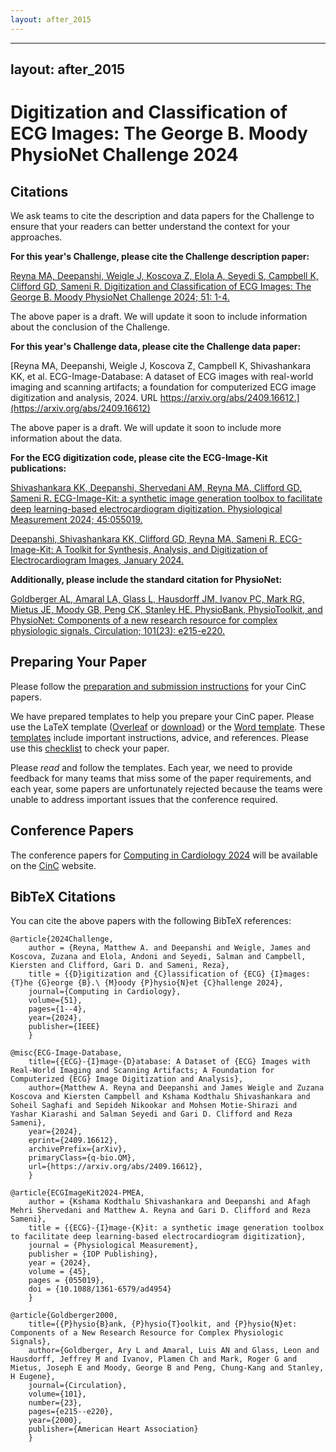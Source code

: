 ```yaml
---
layout: after_2015
---
```


---
layout: after_2015
---

# Digitization and Classification of ECG Images: The George B. Moody PhysioNet Challenge 2024

## Citations

We ask teams to cite the description and data papers for the Challenge to ensure that your readers can better understand the context for your approaches.

__For this year's Challenge, please cite the Challenge description paper:__

[Reyna MA, Deepanshi, Weigle J, Koscova Z, Elola A, Seyedi S, Campbell K, Clifford GD, Sameni R. Digitization and Classification of ECG Images: The George B. Moody PhysioNet Challenge 2024; 51: 1-4.](cinc_preprint.pdf)

The above paper is a draft. We will update it soon to include information about the conclusion of the Challenge.

__For this year's Challenge data, please cite the Challenge data paper:__

[Reyna MA, Deepanshi, Weigle J, Koscova Z, Campbell K, Shivashankara KK, et al. ECG-Image-Database: A dataset of ECG images with real-world imaging and scanning artifacts; a foundation for computerized ECG image digitization and analysis, 2024. URL https://arxiv.org/abs/2409.16612.](https://arxiv.org/abs/2409.16612)

The above paper is a draft. We will update it soon to include more information about the data.

__For the ECG digitization code, please cite the ECG-Image-Kit publications:__

[Shivashankara KK, Deepanshi, Shervedani AM, Reyna MA, Clifford GD, Sameni R. ECG-Image-Kit: a synthetic image generation toolbox to facilitate deep learning-based electrocardiogram digitization. Physiological Measurement 2024; 45:055019.](https://iopscience.iop.org/article/10.1088/1361-6579/ad4954)

[Deepanshi, Shivashankara KK, Clifford GD, Reyna MA, Sameni R. ECG-Image-Kit: A Toolkit for Synthesis, Analysis, and Digitization of Electrocardiogram Images, January 2024.](https://github.com/alphanumericslab/ecg-image-kit)

__Additionally, please include the standard citation for PhysioNet:__

[Goldberger AL, Amaral LA, Glass L, Hausdorff JM, Ivanov PC, Mark RG, Mietus JE, Moody GB, Peng CK, Stanley HE. PhysioBank, PhysioToolkit, and PhysioNet: Components of a new research resource for complex physiologic signals. Circulation; 101(23): e215-e220.](https://www.ahajournals.org/doi/full/10.1161/01.CIR.101.23.e215)

## Preparing Your Paper

Please follow the [preparation and submission instructions](https://www.cinc.org/instructions-for-preparing-and-submitting-full-papers/) for your CinC papers.

We have prepared templates to help you prepare your CinC paper. Please use the LaTeX template ([Overleaf](https://www.overleaf.com/read/bqsnzsqcytvg#c9d13c) or [download](cinc_template.zip)) or the [Word template](https://cinc.org/instructions-for-preparing-and-submitting-full-papers/). These [templates](cinc_template.pdf) include important instructions, advice, and references. Please use this [checklist](cinc_paper_checklist.pdf) to check your paper.

Please *read* and follow the templates. Each year, we need to provide feedback for many teams that miss some of the paper requirements, and each year, some papers are unfortunately rejected because the teams were unable to address important issues that the conference required.

## Conference Papers

The conference papers for [Computing in Cardiology 2024](https://www.cinc2024.org/) will be available on the [CinC](https://www.cinc.org/cinc-papers-on-line/) website.

## BibTeX Citations

You can cite the above papers with the following BibTeX references:

    @article{2024Challenge,
        author = {Reyna, Matthew A. and Deepanshi and Weigle, James and Koscova, Zuzana and Elola, Andoni and Seyedi, Salman and Campbell, Kiersten and Clifford, Gari D. and Sameni, Reza},
        title = {{D}igitization and {C}lassification of {ECG} {I}mages: {T}he {G}eorge {B}.\ {M}oody {P}hysio{N}et {C}hallenge 2024},
        journal={Computing in Cardiology},
        volume={51},
        pages={1--4},
        year={2024},
        publisher={IEEE}
        }

    @misc{ECG-Image-Database,
        title={{ECG}-{I}mage-{D}atabase: A Dataset of {ECG} Images with Real-World Imaging and Scanning Artifacts; A Foundation for Computerized {ECG} Image Digitization and Analysis}, 
        author={Matthew A. Reyna and Deepanshi and James Weigle and Zuzana Koscova and Kiersten Campbell and Kshama Kodthalu Shivashankara and Soheil Saghafi and Sepideh Nikookar and Mohsen Motie-Shirazi and Yashar Kiarashi and Salman Seyedi and Gari D. Clifford and Reza Sameni},
        year={2024},
        eprint={2409.16612},
        archivePrefix={arXiv},
        primaryClass={q-bio.QM},
        url={https://arxiv.org/abs/2409.16612}, 
        }

    @article{ECGImageKit2024-PMEA,
        author = {Kshama Kodthalu Shivashankara and Deepanshi and Afagh Mehri Shervedani and Matthew A. Reyna and Gari D. Clifford and Reza Sameni},
        title = {{ECG}-{I}mage-{K}it: a synthetic image generation toolbox to facilitate deep learning-based electrocardiogram digitization},
        journal = {Physiological Measurement},
        publisher = {IOP Publishing},
        year = {2024},
        volume = {45},
        pages = {055019},
        doi = {10.1088/1361-6579/ad4954}
        }

    @article{Goldberger2000,
        title={{P}hysio{B}ank, {P}hysio{T}oolkit, and {P}hysio{N}et: Components of a New Research Resource for Complex Physiologic Signals},
        author={Goldberger, Ary L and Amaral, Luis AN and Glass, Leon and Hausdorff, Jeffrey M and Ivanov, Plamen Ch and Mark, Roger G and Mietus, Joseph E and Moody, George B and Peng, Chung-Kang and Stanley, H Eugene},
        journal={Circulation},
        volume={101},
        number={23},
        pages={e215--e220},
        year={2000},
        publisher={American Heart Association}
        }